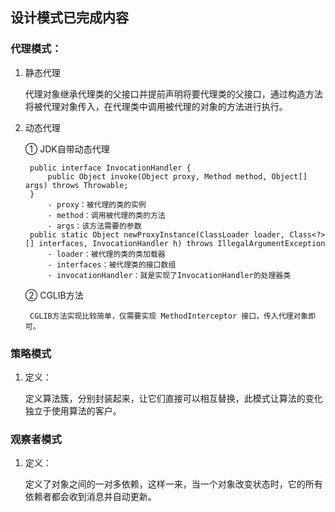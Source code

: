 ## 设计模式已完成内容

### 代理模式：
1. 静态代理 

    代理对象继承代理类的父接口并提前声明将要代理类的父接口，通过构造方法将被代理对象传入，在代理类中调用被代理的对象的方法进行执行。
2. 动态代理
    
    ① JDK自带动态代理
        
        public interface InvocationHandler {
            public Object invoke(Object proxy, Method method, Object[] args) throws Throwable;
        }
            - proxy：被代理的类的实例
            - method：调用被代理的类的方法
            - args：该方法需要的参数
        public static Object newProxyInstance(ClassLoader loader, Class<?>[] interfaces, InvocationHandler h) throws IllegalArgumentException
            - loader：被代理的类的类加载器
            - interfaces：被代理类的接口数组
            - invocationHandler：就是实现了InvocationHandler的处理器类
    ② CGLIB方法
    
        CGLIB方法实现比较简单，仅需要实现 MethodInterceptor 接口，传入代理对象即可。 
     
### 策略模式
1. 定义：
   
   定义算法簇，分别封装起来，让它们直接可以相互替换，此模式让算法的变化独立于使用算法的客户。
   
### 观察者模式
1. 定义：

    定义了对象之间的一对多依赖，这样一来，当一个对象改变状态时，它的所有依赖者都会收到消息并自动更新。